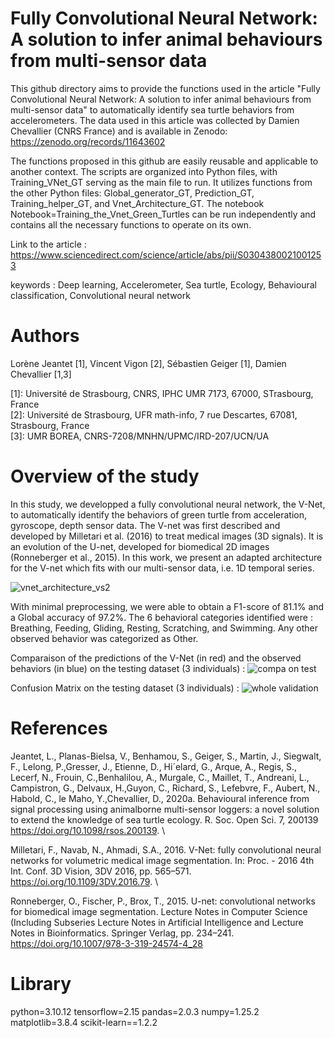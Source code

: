 # Fully Convolutional Neural Network: A solution to infer animal behaviours from multi-sensor data

This github directory aims to provide the functions used in the article "Fully Convolutional Neural Network: A solution to infer animal behaviours from multi-sensor data" to automatically identify sea turtle behaviors from accelerometers. The data used in this article was collected by Damien Chevallier (CNRS France) and is available in Zenodo: https://zenodo.org/records/11643602

The functions proposed in this github are easily reusable and applicable to another context. 
The scripts are organized into Python files, with Training_VNet_GT serving as the main file to run. It utilizes functions from the other Python files: Global_generator_GT, Prediction_GT, Training_helper_GT, and Vnet_Architecture_GT. The notebook Notebook=Training_the_Vnet_Green_Turtles can be run independently and contains all the necessary functions to operate on its own.

Link to the article : https://www.sciencedirect.com/science/article/abs/pii/S0304380021001253

keywords : Deep learning, Accelerometer, Sea turtle, Ecology, Behavioural classification, Convolutional neural network

# Authors 
Lorène Jeantet [1], Vincent Vigon [2], Sébastien Geiger [1], Damien Chevallier [1,3] 

[1]: Université de Strasbourg, CNRS, IPHC UMR 7173, 67000, STrasbourg, France  
[2]: Université de Strasbourg, UFR math-info, 7 rue Descartes, 67081, Strasbourg, France   
[3]: UMR BOREA, CNRS-7208/MNHN/UPMC/IRD-207/UCN/UA


# Overview of the study
In this study, we developped a fully convolutional neural network, the V-Net, to automatically identify the behaviors of green turtle from acceleration, gyroscope, depth sensor data. 
The V-net was first described and developed by Milletari et al. (2016) to treat medical images (3D signals). It is an evolution of the U-net, developed for biomedical 2D images (Ronneberger et al., 2015). In this work, we present an adapted architecture for the V-net which fits with our multi-sensor data, i.e. 1D temporal series.

![vnet_architecture_vs2](https://github.com/jeantetlorene/Vnet_seaturtle_behavior/assets/105348746/cd444773-6307-4e30-a0dd-53f76e900d17)

With minimal preprocessing, we were able to obtain a F1-score of 81.1% and a Global accuracy of 97.2%. The 6 behavioral categories identified were : Breathing, Feeding, Gliding, Resting, Scratching, and Swimming. Any other observed behavior was categorized as Other. 

Comparaison of the predictions of the V-Net (in red) and the observed behaviors (in blue) on the testing dataset (3 individuals) : 
![compa on test](https://github.com/jeantetlorene/Vnet_seaturtle_behavior/assets/105348746/179ac3b6-7637-479d-aef3-cf3d4917359c)


Confusion Matrix on the testing dataset (3 individuals) : 
![whole validation](https://github.com/jeantetlorene/Vnet_seaturtle_behavior/assets/105348746/a9407897-1e50-4430-96d4-419e5fd269e7)

# References 
Jeantet, L., Planas-Bielsa, V., Benhamou, S., Geiger, S., Martin, J., Siegwalt, F., Lelong, P.,Gresser, J., Etienne, D., Hi´elard, G., Arque, A., Regis, S., Lecerf, N., Frouin, C.,Benhalilou, A., Murgale, C., Maillet, T., Andreani, L., Campistron, G., Delvaux, H.,Guyon, C., Richard, S., Lefebvre, F., Aubert, N., Habold, C., le Maho, Y.,Chevallier, D., 2020a. Behavioural inference from signal processing using animalborne multi-sensor loggers: a novel solution to extend the knowledge of sea turtle ecology. R. Soc. Open Sci. 7, 200139 https://doi.org/10.1098/rsos.200139. \\

Milletari, F., Navab, N., Ahmadi, S.A., 2016. V-Net: fully convolutional neural networks for volumetric medical image segmentation. In: Proc. - 2016 4th Int. Conf. 3D Vision, 3DV 2016, pp. 565–571. https://oi.org/10.1109/3DV.2016.79. \\

Ronneberger, O., Fischer, P., Brox, T., 2015. U-net: convolutional networks for biomedical image segmentation. Lecture Notes in Computer Science (Including Subseries Lecture Notes in Artificial Intelligence and Lecture Notes in Bioinformatics. Springer Verlag, pp. 234–241. https://doi.org/10.1007/978-3-319-24574-4_28 



# Library 

python=3.10.12
tensorflow=2.15
pandas=2.0.3
numpy=1.25.2
matplotlib=3.8.4
scikit-learn==1.2.2
